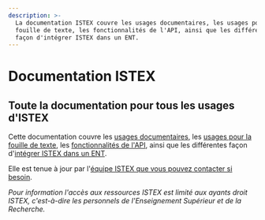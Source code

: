 ```yaml
---
description: >-
  La documentation ISTEX couvre les usages documentaires, les usages pour la
  fouille de texte, les fonctionnalités de l'API, ainsi que les différentes
  façon d'intégrer ISTEX dans un ENT.
---
```


# Documentation ISTEX

## Toute la documentation pour tous les usages d'ISTEX

Cette documentation couvre les [usages documentaires](doc/), les [usages pour la fouille de texte](tdm/), les [fonctionnalités de l'API](api/), ainsi que les différentes façon d'[intégrer ISTEX dans un ENT](integration/).

Elle est tenue à jour par l'[équipe ISTEX que vous pouvez contacter si besoin](faq/community.md).

_Pour information l'accès aux ressources ISTEX est limité aux ayants droit ISTEX, c'est-à-dire les personnels de l'Enseignement Supérieur et de la Recherche._



